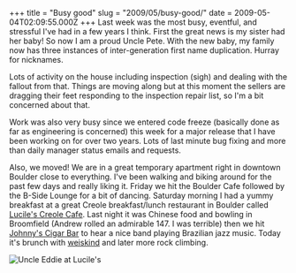 +++
title = "Busy good"
slug = "2009/05/busy-good/"
date = 2009-05-04T02:09:55.000Z
+++
Last week was the most busy, eventful, and stressful I've had in a few years I think. First the great news is my sister had her baby! So now I am a proud Uncle Pete. With the new baby, my family now has three instances of inter-generation first name duplication. Hurray for nicknames.

Lots of activity on the house including inspection (sigh) and dealing with the fallout from that. Things are moving along but at this moment the sellers are dragging their feet responding to the inspection repair list, so I'm a bit concerned about that.

Work was also very busy since we entered code freeze (basically done as far as engineering is concerned) this week for a major release that I have been working on for over two years. Lots of last minute bug fixing and more than daily manager status emails and requests.

Also, we moved! We are in a great temporary apartment right in downtown Boulder close to everything. I've been walking and biking around for the past few days and really liking it. Friday we hit the Boulder Cafe followed by the B-Side Lounge for a bit of dancing. Saturday morning I had a yummy breakfast at a great Creole breakfast/lunch restaurant in Boulder called [Lucile's Creole Cafe](http://www.luciles.com/). Last night it was Chinese food and bowling in Broomfield (Andrew rolled an admirable 147\. I was terrible) then we hit [Johnny's Cigar Bar](http://www.johnnyscigars.com/) to hear a nice band playing Brazilian jazz music. Today it's brunch with [weiskind](http://weiskind.livejournal.com/) and later more rock climbing.

![Uncle Eddie at Lucile's](https://peterlyons-org.s3.amazonaws.com/photos/spring_2009/001_eddie_luciles.jpg)